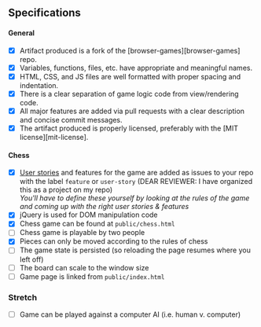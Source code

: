 ## Specifications

#### General

- [x] Artifact produced is a fork of the [browser-games][browser-games] repo.
- [x] Variables, functions, files, etc. have appropriate and meaningful names.
- [x] HTML, CSS, and JS files are well formatted with proper spacing and indentation.
- [x] There is a clear separation of game logic code from view/rendering code.
- [x] All major features are added via pull requests with a clear description and concise commit messages.
- [x] The artifact produced is properly licensed, preferably with the [MIT license][mit-license].

#### Chess

- [x] [User stories](http://searchsoftwarequality.techtarget.com/definition/user-story) and features for the game are added as issues to your repo with the label `feature` or `user-story` (DEAR REVIEWER: I have organized this as a project on my repo)
  <br>_You'll have to define these yourself by looking at the rules of the game and coming up with the right user stories & features_
- [x] jQuery is used for DOM manipulation code
- [x] Chess game can be found at `public/chess.html`
- [ ] Chess game is playable by two people
- [x] Pieces can only be moved according to the rules of chess
- [ ] The game state is persisted (so reloading the page resumes where you left off)
- [ ] The board can scale to the window size
- [ ] Game page is linked from `public/index.html`

### Stretch

- [ ] Game can be played against a computer AI (i.e. human v. computer)
